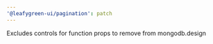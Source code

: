```yaml
---
'@leafygreen-ui/pagination': patch
---
```


Excludes controls for function props to remove from mongodb.design
